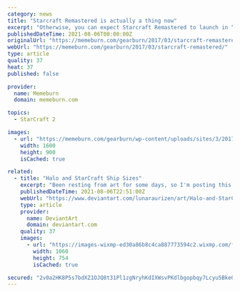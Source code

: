 ```yaml
---
category: news
title: "Starcraft Remastered is actually a thing now"
excerpt: "Otherwise, you can expect Starcraft Remastered to launch in “summer” (our winter, then). Check out the trailer below. On paper, the HP Omen 15 presents a compact comprehensive gaming package ..."
publishedDateTime: 2021-08-06T00:00:00Z
originalUrl: "https://memeburn.com/gearburn/2017/03/starcraft-remastered/"
webUrl: "https://memeburn.com/gearburn/2017/03/starcraft-remastered/"
type: article
quality: 37
heat: 37
published: false

provider:
  name: Memeburn
  domain: memeburn.com

topics:
  - StarCraft 2

images:
  - url: "https://memeburn.com/gearburn/wp-content/uploads/sites/3/2017/03/starcraft-remastered.jpg"
    width: 1600
    height: 900
    isCached: true

related:
  - title: "Halo and StarCraft Ship Sizes"
    excerpt: "Been resting from art for some days, so I'm posting this silly edit I did for a Discord Server. The page is from the very interesting StarCraft Book: StarCraft Field Manual. I had to compress the image using the 1km line (which was actually really helpful ..."
    publishedDateTime: 2021-08-06T22:51:00Z
    webUrl: "https://www.deviantart.com/lunaraurizen/art/Halo-and-StarCraft-Ship-Sizes-888026949"
    type: article
    provider:
      name: DeviantArt
      domain: deviantart.com
    quality: 37
    images:
      - url: "https://images-wixmp-ed30a86b8c4ca887773594c2.wixmp.com/f/8c5c7157-7459-4fa8-8259-96accb8ac16c/deophz9-3fd21901-94b4-4bb4-824a-3bc2c11282b3.png/v1/fill/w_1060,h_754,q_70,strp/halo_and_starcraft_ship_sizes_by_lunaraurizen_deophz9-pre.jpg?token=eyJ0eXAiOiJKV1QiLCJhbGciOiJIUzI1NiJ9.eyJzdWIiOiJ1cm46YXBwOjdlMGQxODg5ODIyNjQzNzNhNWYwZDQxNWVhMGQyNmUwIiwiaXNzIjoidXJuOmFwcDo3ZTBkMTg4OTgyMjY0MzczYTVmMGQ0MTVlYTBkMjZlMCIsIm9iaiI6W1t7ImhlaWdodCI6Ijw9MTI4NCIsInBhdGgiOiJcL2ZcLzhjNWM3MTU3LTc0NTktNGZhOC04MjU5LTk2YWNjYjhhYzE2Y1wvZGVvcGh6OS0zZmQyMTkwMS05NGI0LTRiYjQtODI0YS0zYmMyYzExMjgyYjMucG5nIiwid2lkdGgiOiI8PTE4MDUifV1dLCJhdWQiOlsidXJuOnNlcnZpY2U6aW1hZ2Uub3BlcmF0aW9ucyJdfQ.INL3L-t8JPqpniIDtB8bsfNuhPSI3VXzzh8q_9SMpkg"
        width: 1060
        height: 754
        isCached: true

secured: "2v0a2HK8P5s7bdXZ1OJQ8t31Pl1zgNryhKdIXWsvPKdlbgopbqy7Lcyu5BkeQMliekhGX7B5fa0V4REdQeDIrEyKeKtz/XbIyKS318vd04vQ/R9Ua0emsH09ShZXSZoU/G0JBld71DlgDy7SMRLzJhIVaOZdq2NA2n/LapDHi4161yLLsGaYiH7ZE4DosfpeSV47ff5HAZ/QF/pghGTEGknfGONafCtEAEJSzX922ecwWfHcgKmsR0Bl99hyQK4mVqbSFakV+hHaXyWCTBtrTGzmrAvoEegibWgkOx9BIcWvDAuu2OS4pCw8AAWrezflqrtxvmOVP0HyqfC+zL3/k1ypT902AJTkx0bd6zzCDNA=;t8PwhYBqFt8VOkETl7eGxA=="
---
```


